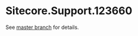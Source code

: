# Sitecore.Support.123660

See [master branch](https://github.com/sitecoresupport/Sitecore.Support.123660) for details.
